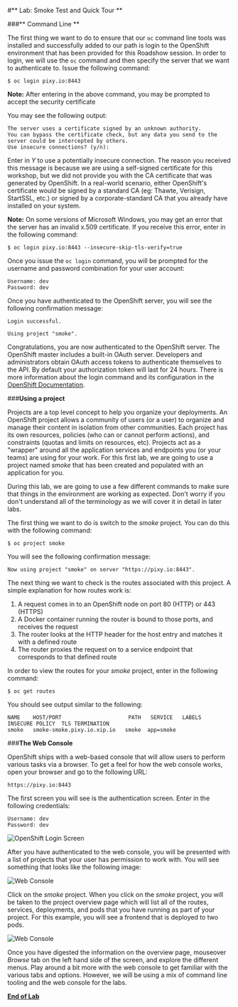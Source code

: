 #** Lab: Smoke Test and Quick Tour **

###** Command Line **

The first thing we want to do to ensure that our `oc` command line tools was
installed and successfully added to our path is login to the OpenShift
environment that has been provided for this Roadshow session.  In
order to login, we will use the `oc` command and then specify the server that we
want to authenticate to.  Issue the following command:

````
$ oc login pixy.io:8443
````

**Note:** After entering in the above command, you may be prompted to accept the
security certificate

You may see the following output:

````
The server uses a certificate signed by an unknown authority.
You can bypass the certificate check, but any data you send to the server could be intercepted by others.
Use insecure connections? (y/n):
````

Enter in *Y* to use a potentially insecure connection.  The reason you received
this message is because we are using a self-signed certificate for this
workshop, but we did not provide you with the CA certificate that was generated
by OpenShift. In a real-world scenario, either OpenShift's certificate would be
signed by a standard CA (eg: Thawte, Verisign, StartSSL, etc.) or signed by a
corporate-standard CA that you already have installed on your system.

**Note:** On some versions of Microsoft Windows, you may get an error that the
server has an invalid x.509 certificate.  If you receive this error, enter in
the following command:

````
$ oc login pixy.io:8443 --insecure-skip-tls-verify=true
````

Once you issue the `oc login` command, you will be prompted for the username and
password combination for your user account:

````
Username: dev
Password: dev
````

Once you have authenticated to the OpenShift server, you will see the
following confirmation message:

````
Login successful.

Using project "smoke".    
````

Congratulations, you are now authenticated to the OpenShift server. The
OpenShift master includes a built-in OAuth server. Developers and administrators
obtain OAuth access tokens to authenticate themselves to the API. By default
your authorization token will last for 24 hours. There is more information about
the login command and its configuration in the [OpenShift 
Documentation](https://docs.openshift.org/latest/cli_reference/get_started_cli.html#basic-setup-and-login).


###**Using a project**

Projects are a top level concept to help you organize your deployments. An
OpenShift project allows a community of users (or a user) to organize and manage
their content in isolation from other communities. Each project has its own
resources, policies (who can or cannot perform actions), and constraints (quotas
and limits on resources, etc). Projects act as a "wrapper" around all the
application services and endpoints you (or your teams) are using for your work.
For this first lab, we are going to use a project named *smoke* that has been
created and populated with an application for you.

During this lab, we are going to use a few different commands to make sure that
things in the environment are working as expected.  Don't worry if you don't
understand all of the terminology as we will cover it in detail in later labs.

The first thing we want to do is switch to the *smoke* project. You
can do this with the following command:

````
$ oc project smoke
````

You will see the following confirmation message:

````
Now using project "smoke" on server "https://pixy.io:8443".
````

The next thing we want to check is the routes associated with this project. A
simple explanation for how routes work is:

1. A request comes in to an OpenShift node on port 80 (HTTP) or 443 (HTTPS)
1. A Docker container running the router is bound to those ports, and receives the request
1. The router looks at the HTTP header for the host entry and matches it with a defined route
1. The router proxies the request on to a service endpoint that corresponds to that defined route

In order to view the routes for your *smoke* project, enter in the following command:

````
$ oc get routes
````

You should see output similar to the following:

````
NAME    HOST/PORT                     PATH   SERVICE   LABELS  INSECURE POLICY  TLS TERMINATION
smoke   smoke-smoke.pixy.io.xip.io   smoke  app=smoke      
````

###**The Web Console**

OpenShift ships with a web-based console that will allow users to
perform various tasks via a browser.  To get a feel for how the web console
works, open your browser and go to the following URL:

````
https://pixy.io:8443
````

The first screen you will see is the authentication screen.  Enter in the following credentials:

````
Username: dev
Password: dev
````

![OpenShift Login Screen](images/v3login.png)

After you have authenticated to the web console, you will be presented with a
list of projects that your user has permission to work with. You will see
something that looks like the following image:

![Web Console](images/webconsole1.png)

Click on the *smoke* project. When you click on the *smoke*
project, you will be taken to the project overview page which will list all of
the routes, services, deployments, and pods that you have running as part of
your project.  For this example, you will see a frontend that is deployed to
two pods.

![Web Console](images/webconsole2.png)

Once you have digested the information on the overview page, mouseover *Browse*
tab on the left hand side of the screen, and explore the different menus. Play
around a bit more with the web console to get familiar with the various tabs and
options.  However, we will be using a mix of command line tooling and the web
console for the labs.


**[End of Lab](/)**
